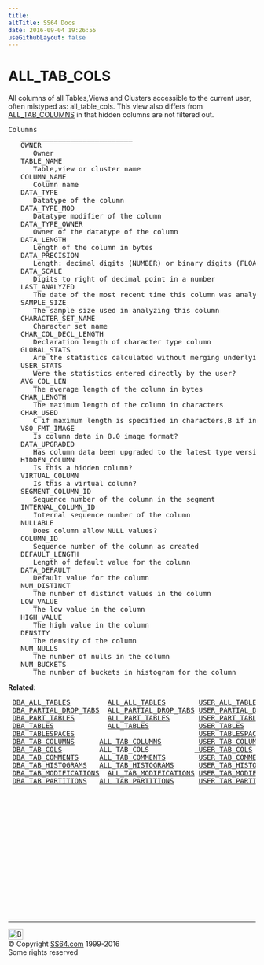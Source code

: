 ```yaml
---
title:
altTitle: SS64 Docs
date: 2016-09-04 19:26:55
useGithubLayout: false
---
```

<!-- #BeginLibraryItem "/Library/head_orad.lbi" --><!-- #EndLibraryItem --><h1>ALL_TAB_COLS </h1>
<p>All columns of all Tables,Views and Clusters accessible to the current user, often mistyped as: all_table_cols. This view also differs from <a href="ALL_TAB_COLUMNS.html">ALL_TAB_COLUMNS</a> in that hidden columns are   not filtered out.</p>
<pre>Columns
   ___________________________
   OWNER
      Owner
   TABLE_NAME
      Table,view or cluster name
   COLUMN_NAME
      Column name
   DATA_TYPE
      Datatype of the column
   DATA_TYPE_MOD
      Datatype modifier of the column
   DATA_TYPE_OWNER
      Owner of the datatype of the column
   DATA_LENGTH
      Length of the column in bytes
   DATA_PRECISION
      Length: decimal digits (NUMBER) or binary digits (FLOAT)
   DATA_SCALE
      Digits to right of decimal point in a number
   LAST_ANALYZED
      The date of the most recent time this column was analyzed
   SAMPLE_SIZE
      The sample size used in analyzing this column 
   CHARACTER_SET_NAME
      Character set name
   CHAR_COL_DECL_LENGTH
      Declaration length of character type column
   GLOBAL_STATS
      Are the statistics calculated without merging underlying partitions?
   USER_STATS
      Were the statistics entered directly by the user?
   AVG_COL_LEN
      The average length of the column in bytes
   CHAR_LENGTH
      The maximum length of the column in characters
   CHAR_USED
      C if maximum length is specified in characters,B if in bytes
   V80_FMT_IMAGE
      Is column data in 8.0 image format?
   DATA_UPGRADED
      Has column data been upgraded to the latest type version format?
   HIDDEN_COLUMN
      Is this a hidden column?
   VIRTUAL_COLUMN
      Is this a virtual column?
   SEGMENT_COLUMN_ID
      Sequence number of the column in the segment
   INTERNAL_COLUMN_ID
      Internal sequence number of the column
   NULLABLE
      Does column allow NULL values?
   COLUMN_ID
      Sequence number of the column as created
   DEFAULT_LENGTH
      Length of default value for the column
   DATA_DEFAULT
      Default value for the column
   NUM_DISTINCT
      The number of distinct values in the column
   LOW_VALUE
      The low value in the column
   HIGH_VALUE
      The high value in the column
   DENSITY
      The density of the column
   NUM_NULLS
      The number of nulls in the column
   NUM_BUCKETS
      The number of buckets in histogram for the column</pre>
<p><b>Related:</b></p>
<pre> <a href="DBA_ALL_TABLES.html">DBA_ALL_TABLES</a>         <a href="ALL_ALL_TABLES.html">ALL_ALL_TABLES</a>        <a href="USER_ALL_TABLES.html">USER_ALL_TABLES</a>
 <a href="DBA_PARTIAL_DROP_TABS.html">DBA_PARTIAL_DROP_TABS</a>  <a href="ALL_PARTIAL_DROP_TABS.html">ALL_PARTIAL_DROP_TABS</a> <a href="USER_PARTIAL_DROP_TABS.html">USER_PARTIAL_DROP_TABS</a>
 <a href="DBA_PART_TABLES.html">DBA_PART_TABLES</a>        <a href="ALL_PART_TABLES.html">ALL_PART_TABLES</a>       <a href="USER_PART_TABLES.html">USER_PART_TABLES</a> 
 <a href="DBA_TABLES.html">DBA_TABLES</a>             <a href="ALL_TABLES.html">ALL_TABLES</a>            <a href="USER_TABLES.html">USER_TABLES</a>          <a href="TAB.html">TAB</a> 
 <a href="DBA_TABLESPACES.html">DBA_TABLESPACES</a>                              <a href="USER_TABLESPACES.html">USER_TABLESPACES</a> 
 <a href="DBA_TAB_COLUMNS.html">DBA_TAB_COLUMNS</a>      <a href="ALL_TAB_COLUMNS.html">ALL_TAB_COLUMNS</a>         <a href="USER_TAB_COLUMNS.html">USER_TAB_COLUMNS</a> 
 <a href="DBA_TAB_COLS.html">DBA_TAB_COLS</a>         ALL_TAB_COLS           <a href="USER_TAB_COLS.html"> USER_TAB_COLS</a> 
 <a href="DBA_TAB_COMMENTS.html">DBA_TAB_COMMENTS</a>     <a href="ALL_TAB_COMMENTS.html">ALL_TAB_COMMENTS</a>        <a href="USER_TAB_COMMENTS.html">USER_TAB_COMMENTS</a> 
 <a href="DBA_TAB_HISTOGRAMS.html">DBA_TAB_HISTOGRAMS</a>   <a href="ALL_TAB_HISTOGRAMS.html">ALL_TAB_HISTOGRAMS</a>      <a href="USER_TAB_HISTOGRAMS.html">USER_TAB_HISTOGRAMS</a> 
 <a href="DBA_TAB_MODIFICATIONS.html">DBA_TAB_MODIFICATIONS</a>  <a href="ALL_TAB_MODIFICATIONS.html">ALL_TAB_MODIFICATIONS</a> <a href="USER_TAB_MODIFICATIONS.html">USER_TAB_MODIFICATIONS</a> 
 <a href="DBA_TAB_PARTITIONS.html">DBA_TAB_PARTITIONS</a>   <a href="ALL_TAB_PARTITIONS.html">ALL_TAB_PARTITIONS</a>      <a href="USER_TAB_PARTITIONS.html">USER_TAB_PARTITIONS</a>
</pre><!-- #BeginLibraryItem "/Library/foot_orad.lbi" --><p>
<!-- oracle-footer -->
<ins class="adsbygoogle" style="display:inline-block;width:300px;height:250px" data-ad-client="ca-pub-6140977852749469" data-ad-slot="4275490898"></ins>
<script>
(adsbygoogle = window.adsbygoogle || []).push({});
</script></p>
<hr>
<div id="bl" class="footer"><a href="ALL_TAB_COLS.html#"><img src="../images/top.png" width="30" height="22" alt="Back to the Top"></a></div>
<div id="br" class="footer, tagline">© Copyright <a href="../index.html">SS64.com</a> 1999-2016<br>
Some rights reserved</div>
<!-- #EndLibraryItem -->

